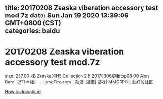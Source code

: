 
title: 20170208 Zeaska viberation accessory test mod.7z
date: Sun Jan 19 2020 13:39:06 GMT+0800 (CST)    
categories: baidu
---

# 20170208 Zeaska viberation accessory test mod.7z
size: 287.00 kB
 Zeaska的HS Collection 2 !! 20170306更新top08 09 Aion Bard（271＃楼） - HongFire.com | 动漫| 漫画| 游戏| MMORPG | 友好的社区
 

[How to download](https://bpcam.bemobtrk.com/go/2ceec3aa-1ca2-46d6-b9ff-aaa5c184517c?jno=771)